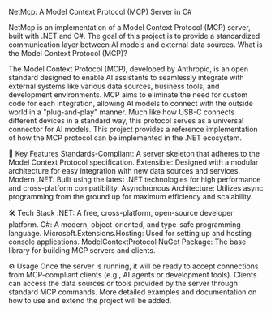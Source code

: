 NetMcp: A Model Context Protocol (MCP) Server in C#

NetMcp is an implementation of a Model Context Protocol (MCP) server, built with .NET and C#. The goal of this project is to provide a standardized communication layer between AI models and external data sources.
What is the Model Context Protocol (MCP)?

The Model Context Protocol (MCP), developed by Anthropic, is an open standard designed to enable AI assistants to seamlessly integrate with external systems like various data sources, business tools, and development environments. MCP aims to eliminate the need for custom code for each integration, allowing AI models to connect with the outside world in a "plug-and-play" manner. Much like how USB-C connects different devices in a standard way, this protocol serves as a universal connector for AI models.
This project provides a reference implementation of how the MCP protocol can be implemented in the .NET ecosystem.

🚀 Key Features
Standards-Compliant: A server skeleton that adheres to the Model Context Protocol specification.
Extensible: Designed with a modular architecture for easy integration with new data sources and services.
Modern .NET: Built using the latest .NET technologies for high performance and cross-platform compatibility.
Asynchronous Architecture: Utilizes async programming from the ground up for maximum efficiency and scalability.

🛠️ Tech Stack
.NET: A free, cross-platform, open-source developer platform.
C#: A modern, object-oriented, and type-safe programming language.
Microsoft.Extensions.Hosting: Used for setting up and hosting console applications.
ModelContextProtocol NuGet Package: The base library for building MCP servers and clients.

⚙️ Usage
Once the server is running, it will be ready to accept connections from MCP-compliant clients (e.g., AI agents or development tools). Clients can access the data sources or tools provided by the server through standard MCP commands.
More detailed examples and documentation on how to use and extend the project will be added.
